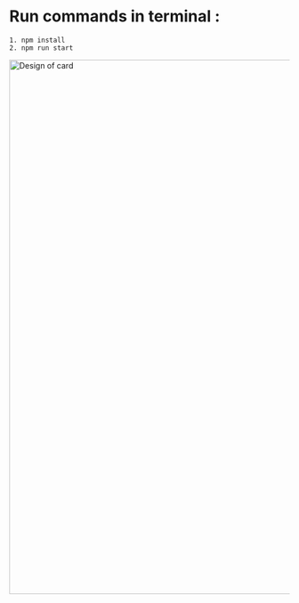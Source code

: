 # Run commands in terminal : 
    1. npm install
    2. npm run start

<img width="960" alt="Design of card" src="https://github.com/IshwarTrada/Basic-tailwind-project/assets/121044852/1298cf53-6f8e-4017-8741-d2410ef45163">
